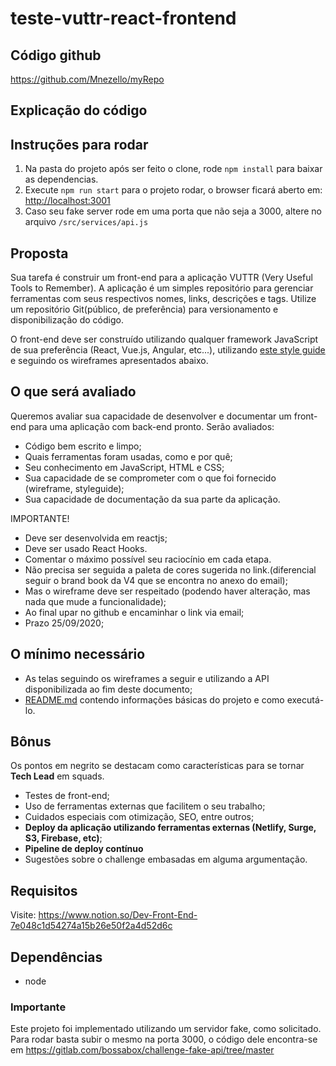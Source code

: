 # teste-vuttr-react-frontend

## Código github
https://github.com/Mnezello/myRepo

## Explicação do código


## Instruções para rodar

1) Na pasta do projeto após ser feito o clone, rode `npm install` para baixar as dependencias.
2) Execute `npm run start` para o projeto rodar, o browser ficará aberto em: [http://localhost:3001](http://localhost:3001) 
3) Caso seu fake server rode em uma porta que não seja a 3000, altere no arquivo `/src/services/api.js`

## Proposta

Sua tarefa é construir um front-end para a aplicação VUTTR (Very Useful Tools to Remember). A aplicação é um simples repositório para gerenciar ferramentas com seus respectivos nomes, links, descrições e tags. Utilize um repositório Git(público, de preferência) para versionamento e disponibilização do código.

O front-end deve ser construído utilizando qualquer framework JavaScript de sua preferência (React, Vue.js, Angular, etc...), utilizando [este style guide](https://xd.adobe.com/spec/6a82c840-1813-4b23-6919-2ac91409d104-1cb3/) e seguindo os wireframes apresentados abaixo.

## O que será avaliado

Queremos avaliar sua capacidade de desenvolver e documentar um front-end para uma aplicação com back-end pronto. Serão avaliados:

- Código bem escrito e limpo;
- Quais ferramentas foram usadas, como e por quê;
- Seu conhecimento em JavaScript, HTML e CSS;
- Sua capacidade de se comprometer com o que foi fornecido (wireframe, styleguide);
- Sua capacidade de documentação da sua parte da aplicação.

IMPORTANTE!
- Deve ser desenvolvida em reactjs;
- Deve ser usado React Hooks.
- Comentar o máximo possível seu raciocínio em cada etapa.
- Não precisa ser seguida a paleta de cores sugerida no link.(diferencial seguir o brand book da V4 que se encontra no anexo do email);
- Mas o wireframe deve ser respeitado (podendo haver alteração, mas nada que mude a funcionalidade);
- Ao final upar no github e encaminhar o link via email;
- Prazo 25/09/2020;

## O mínimo necessário

- As telas seguindo os wireframes a seguir e utilizando a API disponibilizada ao fim deste documento;
- [README.md](http://readme.md) contendo informações básicas do projeto e como executá-lo.

## Bônus

Os pontos em negrito se destacam como características para se tornar **Tech Lead** em squads.

- Testes de front-end;
- Uso de ferramentas externas que facilitem o seu trabalho;
- Cuidados especiais com otimização, SEO, entre outros;
- **Deploy da aplicação utilizando ferramentas externas (Netlify, Surge, S3, Firebase, etc)**;
- **Pipeline de deploy contínuo**
- Sugestões sobre o challenge embasadas em alguma argumentação.

## Requisitos

Visite: https://www.notion.so/Dev-Front-End-7e048c1d54274a15b26e50f2a4d52d6c

## Dependências

- node

### Importante

Este projeto foi implementado utilizando um servidor fake, como solicitado. Para rodar  basta subir o mesmo na porta 3000, o código dele encontra-se em https://gitlab.com/bossabox/challenge-fake-api/tree/master
